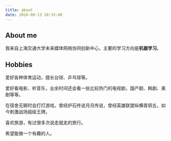 ```yaml
---
title: about
date: 2016-08-13 10:33:40
---
```


## About me

我来自上海交通大学未来媒体网络协同创新中心，主要的学习方向是**机器学习**。

## Hobbies

爱好各种体育运动，擅长台球、乒乓球等。

爱好看电影、听音乐，业余时间还会看一些比较热门的电视剧，国产剧、韩剧、美剧等等。

在宿舍无聊时会打打游戏，曾经炉石传说月月传说，曾经英雄联盟纵横青铜五，如今刺激战场超级王牌。

喜欢旅游，有过很多次说走就走的旅行。

希望能做一个有趣的人。